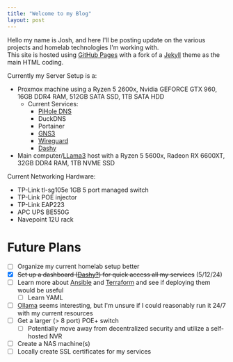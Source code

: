 ```yaml
---
title: "Welcome to my Blog"
layout: post
---
```

  
Hello my name is Josh, and here I'll be posting update on the various projects and homelab technologies I'm working with.  
This site is hosted using [GitHub Pages][github-pages] with a fork of a [Jekyll][jekyll] theme as the main HTML coding.  

Currently my Server Setup is a:  
* Proxmox machine using a Ryzen 5 2600x, Nvidia GEFORCE GTX 960, 16GB DDR4 RAM, 512GB SATA SSD, 1TB SATA HDD
  - Current Services:
    - [PiHole DNS][pihole]
    - DuckDNS
    - Portainer
    - [GNS3][gns3]
    - [Wireguard][wireguard]
    - [Dashy][dashy]
* Main computer/[LLama3][llama3] host with a Ryzen 5 5600x, Radeon RX 6600XT, 32GB DDR4 RAM, 1TB NVME SSD  

Current Networking Hardware:  
* TP-Link tl-sg105e 1GB 5 port managed switch
* TP-Link POE injector
* TP-Link EAP223
* APC UPS BE550G
* Navepoint 12U rack  

# Future Plans
- [ ] Organize my current homelab setup better
- [x] ~~Set up a dashboard ([Dashy?](https://dashy.to/)) for quick access all my services~~ (5/12/24)  
- [ ] Learn more about [Ansible](https://www.ansible.com/) and [Terraform](https://www.terraform.io/) and see if deploying them would be useful  
  - [ ] Learn YAML  
- [ ] [Ollama](https://ollama.com/library/llama3) seems interesting, but I'm unsure if I could reasonably run it 24/7 with my current resources  
- [ ] Get a larger (> 8 port) POE+ switch
  - [ ] Potentially move away from decentralized security and utilize a self-hosted NVR
- [ ] Create a NAS machine(s)
- [ ] Locally create SSL certificates for my services

[github-pages]: https://pages.github.com/
[jekyll]:       http://jekyllthemes.org/
[pihole]:       https://pi-hole.net/
[gns3]:         https://www.gns3.com/
[wireguard]:    https://www.wireguard.com/
[dashy]:        https://dashy.to/
[llama3]:       https://ollama.com/

